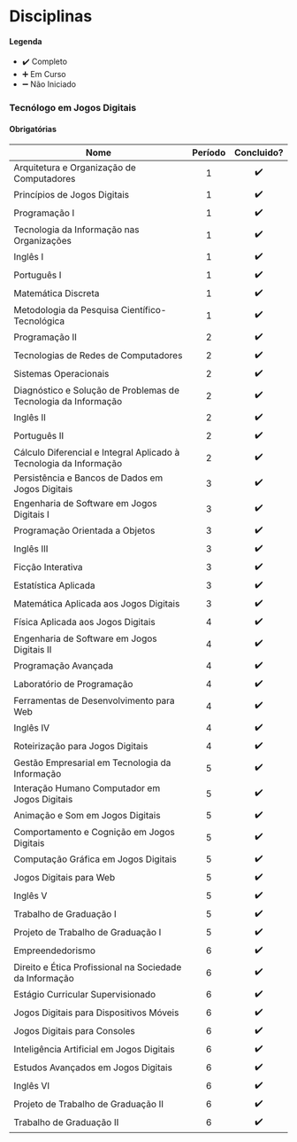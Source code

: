 # Disciplinas

#### Legenda
* :heavy_check_mark:  Completo
* :heavy_plus_sign:   Em Curso
* :heavy_minus_sign:  Não Iniciado

### Tecnólogo em Jogos Digitais

#### Obrigatórias

| Nome                                                                        | Período |   Concluido? |
| --------------------------------------------------------------------------- |:-:| :----------------: |
| Arquitetura e Organização de Computadores                                   | 1 | :heavy_check_mark: |
| Princípios de Jogos Digitais                                                | 1 | :heavy_check_mark: |
| Programação I                                                               | 1 | :heavy_check_mark: |
| Tecnologia da Informação nas Organizações                                   | 1 | :heavy_check_mark: |
| Inglês I                                                                    | 1 | :heavy_check_mark: |
| Português I                                                                 | 1 | :heavy_check_mark: |
| Matemática Discreta                                                         | 1 | :heavy_check_mark: |
| Metodologia da Pesquisa Científico-Tecnológica                              | 1 | :heavy_check_mark: |
| Programação II                                                              | 2 | :heavy_check_mark: |
| Tecnologias de Redes de Computadores                                        | 2 | :heavy_check_mark: |
| Sistemas Operacionais                                                       | 2 | :heavy_check_mark: |
| Diagnóstico e Solução de Problemas de Tecnologia da Informação              | 2 | :heavy_check_mark: |
| Inglês II                                                                   | 2 | :heavy_check_mark: |
| Português II                                                                | 2 | :heavy_check_mark: |
| Cálculo Diferencial e Integral Aplicado à Tecnologia da Informação          | 2 | :heavy_check_mark: |
| Persistência e Bancos de Dados em Jogos Digitais                            | 3 | :heavy_check_mark: |
| Engenharia de Software em Jogos Digitais I                                  | 3 | :heavy_check_mark: |
| Programação Orientada a Objetos                                             | 3 | :heavy_check_mark: |
| Inglês III                                                                  | 3 | :heavy_check_mark: |
| Ficção Interativa                                                           | 3 | :heavy_check_mark: |
| Estatística Aplicada                                                        | 3 | :heavy_check_mark: |
| Matemática Aplicada aos Jogos Digitais                                      | 3 | :heavy_check_mark: |
| Física Aplicada aos Jogos Digitais                                          | 4 | :heavy_check_mark: |
| Engenharia de Software em Jogos Digitais II                                 | 4 | :heavy_check_mark: |
| Programação Avançada                                                        | 4 | :heavy_check_mark: |
| Laboratório de Programação                                                  | 4 | :heavy_check_mark: |
| Ferramentas de Desenvolvimento para Web                                     | 4 | :heavy_check_mark: |
| Inglês IV                                                                   | 4 | :heavy_check_mark: |
| Roteirização para Jogos Digitais                                            | 4 | :heavy_check_mark: |
| Gestão Empresarial em Tecnologia da Informação                              | 5 | :heavy_check_mark: |
| Interação Humano Computador em Jogos Digitais                               | 5 | :heavy_check_mark: |
| Animação e Som em Jogos Digitais                                            | 5 | :heavy_check_mark: |
| Comportamento e Cognição em Jogos Digitais                                  | 5 | :heavy_check_mark: |
| Computação Gráfica em Jogos Digitais                                        | 5 | :heavy_check_mark: |
| Jogos Digitais para Web                                                     | 5 | :heavy_check_mark: |
| Inglês V                                                                    | 5 | :heavy_check_mark: |
| Trabalho de Graduação I                                                     | 5 | :heavy_check_mark: |
| Projeto de Trabalho de Graduação I                                          | 5 | :heavy_check_mark: |
| Empreendedorismo                                                            | 6 | :heavy_check_mark: |
| Direito e Ética Profissional na Sociedade da Informação                     | 6 | :heavy_check_mark: |
| Estágio Curricular Supervisionado                                           | 6 | :heavy_check_mark: |
| Jogos Digitais para Dispositivos Móveis                                     | 6 | :heavy_check_mark: |
| Jogos Digitais para Consoles                                                | 6 | :heavy_check_mark: |
| Inteligência Artificial em Jogos Digitais                                   | 6 | :heavy_check_mark: |
| Estudos Avançados em Jogos Digitais                                         | 6 | :heavy_check_mark: |
| Inglês VI                                                                   | 6 | :heavy_check_mark: |
| Projeto de Trabalho de Graduação II                                         | 6 | :heavy_check_mark: |
| Trabalho de Graduação II                                                    | 6 | :heavy_check_mark: |
